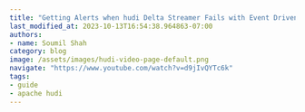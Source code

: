 ```yaml
---
title: "Getting Alerts when hudi Delta Streamer Fails with Event Driven Approach using Lambdas &Event Bridge"
last_modified_at: 2023-10-13T16:54:38.964863-07:00
authors:
- name: Soumil Shah
category: blog
image: /assets/images/hudi-video-page-default.png
navigate: "https://www.youtube.com/watch?v=d9jIvQYTc6k"
tags:
- guide
- apache hudi
---
```

